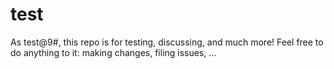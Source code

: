 test
====

As test@9#, this repo is for testing, discussing, and much more! Feel free to do anything to it:  making changes, filing issues, ...
